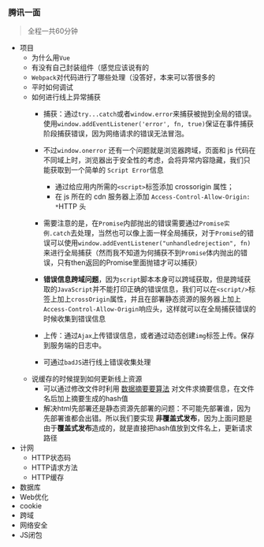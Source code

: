 ### 腾讯一面

> 全程一共60分钟

- 项目
  - 为什么用`Vue`
  - 有没有自己封装组件（感觉应该说有的
  - `Webpack`对代码进行了哪些处理（没答好，本来可以答很多的
  - 平时如何调试
  - 如何进行线上异常捕获
    - 捕获：通过`try...catch`或者`window.error`来捕获被抛到全局的错误。使用`window.addEventListener('error', fn, true)`保证在事件捕获阶段捕获错误，因为网络请求的错误无法冒泡。
    - 不过`window.onerror` 还有一个问题就是浏览器跨域，页面和 js 代码在不同域上时，浏览器出于安全性的考虑，会将异常内容隐藏，我们只能获取到一个简单的 `Script Error`信息
      - 通过给应用内所需的`<script>`标签添加 crossorigin 属性；
      - 在 js 所在的 cdn 服务器上添加 `Access-Control-Allow-Origin: *`HTTP 头


    - 需要注意的是，在`Promise`内部抛出的错误需要通过`Promise实例.catch`去处理，当然也可以像上面一样全局捕获，对于`Promise`的错误可以使用`window.addEventListener("unhandledrejection", fn)`来进行全局捕获（然而我不知道为何捕获不到`Promise`体内抛出的错误，只有then返回的Promise里面抛错才可以捕获）
    - **错误信息跨域问题**，因为`script`脚本本身可以跨域获取，但是跨域获取的`JavaScript`并不能打印正确的错误信息，我们可以在`<script/>`标签上加上`crossOrigin`属性，并且在部署静态资源的服务器上加上`Access-Control-Allow-Origin`响应头，这样就可以在全局捕获错误的时候收集到错误信息
    - 上传：通过`Ajax`上传错误信息，或者通过动态创建`img`标签上传。保存到服务端的日志中。
    - 可通过`badJS`进行线上错误收集处理
  - 说缓存的时候提到如何更新线上资源
    - 可以通过修改文件时利用 [数据摘要要算法](https://link.zhihu.com/?target=http%3A//baike.baidu.com/view/10961371.htm) 对文件求摘要信息，在文件名后加上摘要生成的hash值
    - 解决html先部署还是静态资源先部署的问题：不可能先部署谁，因为先部署谁都会出错。所以我们要实现 **非覆盖式发布**，因为上面问题是由于**覆盖式发布**造成的，就是直接把hash值放到文件名上，更新请求路径
- 计网
  - HTTP状态码
  - HTTP请求方法
  - HTTP缓存
- 数据库
- Web优化
- cookie
- 跨域
- 网络安全
- JS闭包

